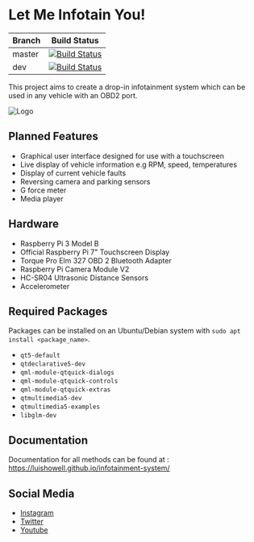 # Let Me Infotain You!

Branch|Build Status
---|---
master|[![Build Status](https://travis-ci.com/luishowell/infotainment-system.svg?branch=master)](https://travis-ci.com/luishowell/infotainment-system)
dev|[![Build Status](https://travis-ci.com/luishowell/infotainment-system.svg?branch=dev)](https://travis-ci.com/luishowell/infotainment-system)

This project aims to create a drop-in infotainment system which can be used in any vehicle with an OBD2 port.

![Logo](https://i.imgur.com/GvyDmrq.png)

## Planned Features
- Graphical user interface designed for use with a touchscreen 
 - Live display of vehicle information e.g RPM, speed, temperatures
 - Display of current vehicle faults
 - Reversing camera and parking sensors
 - G force meter
 - Media player

## Hardware

 - Raspberry Pi 3 Model B
 - Official Raspberry Pi 7" Touchscreen Display
 - Torque Pro Elm 327 OBD 2 Bluetooth Adapter
 - Raspberry Pi Camera Module V2
 - HC-SR04 Ultrasonic Distance Sensors
 - Accelerometer

## Required Packages
Packages can be installed on an Ubuntu/Debian system with `sudo apt install <package_name>`.

- `qt5-default`
- `qtdeclarative5-dev`
- `qml-module-qtquick-dialogs`
- `qml-module-qtquick-controls`
- `qml-module-qtquick-extras`
- `qtmultimedia5-dev`
- `qtmultimedia5-examples`
- `libglm-dev`

## Documentation

Documentation for all methods can be found at : https://luishowell.github.io/infotainment-system/

## Social Media

- [Instagram](https://www.instagram.com/infotainyou/)
- [Twitter](https://twitter.com/InfotainYou)
- [Youtube](https://www.youtube.com/channel/UCcqjJ8Hy_WSgq_QDlyoAUrA)
